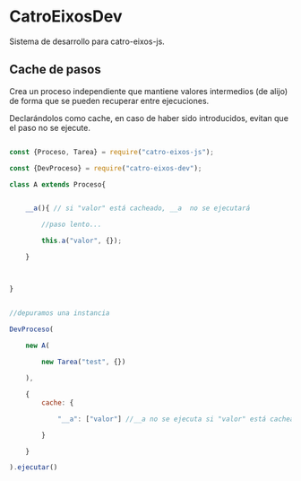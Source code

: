 # CatroEixosDev

Sistema de desarrollo para catro-eixos-js. 


## Cache de pasos

Crea un proceso independiente que mantiene valores intermedios (de alijo) de forma que se pueden recuperar entre ejecuciones. 

Declarándolos como cache, en caso de haber sido introducidos, evitan que el paso no se ejecute. 



```js

const {Proceso, Tarea} = require("catro-eixos-js");

const {DevProceso} = require("catro-eixos-dev");

class A extends Proceso{


    __a(){ // si "valor" está cacheado, __a  no se ejecutará

        //paso lento...

        this.a("valor", {});

    }



}


//depuramos una instancia

DevProceso(

    new A(
        
        new Tarea("test", {})

    ),

    {
        cache: {

            "__a": ["valor"] //__a no se ejecuta si "valor" está cacheado

        }

    }

).ejecutar()


```

